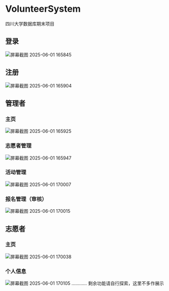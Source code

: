 # VolunteerSystem
四川大学数据库期末项目
## 登录
![屏幕截图 2025-06-01 165845](https://github.com/user-attachments/assets/66c925f5-7b6a-4efd-badf-8ff1032387ac)
## 注册
![屏幕截图 2025-06-01 165904](https://github.com/user-attachments/assets/9e5ffbf8-ef53-4de3-81a3-36f9524eb2c3)
## 管理者
### 主页
![屏幕截图 2025-06-01 165925](https://github.com/user-attachments/assets/fc1494ce-4811-4633-ac2c-ecb2d38c9fd8)
### 志愿者管理
![屏幕截图 2025-06-01 165947](https://github.com/user-attachments/assets/71e539a7-f1c0-49f2-8e00-0c528cc20a58)
### 活动管理
![屏幕截图 2025-06-01 170007](https://github.com/user-attachments/assets/5885b887-00e7-4904-ae4e-14913af72a51)
### 报名管理（审核）
![屏幕截图 2025-06-01 170015](https://github.com/user-attachments/assets/5e2e4c34-04a6-4312-8a18-76215993c3f8)
## 志愿者
### 主页
![屏幕截图 2025-06-01 170038](https://github.com/user-attachments/assets/3ac4fb73-685a-44c4-a314-5d76db77e479)
### 个人信息
![屏幕截图 2025-06-01 170105](https://github.com/user-attachments/assets/eb56f635-0c63-4f03-a7a8-e61b69d3275f)
…………
剩余功能请自行探索，这里不多作展示
